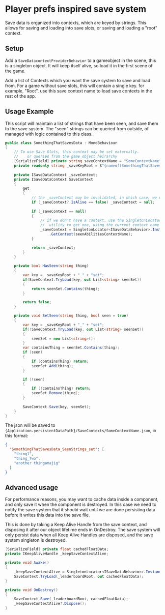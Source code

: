 # Player prefs inspired save system

Save data is organized into contexts, which are keyed by strings. This allows for saving and 
loading into save slots, or saving and loading a "root" context.

## Setup

Add a `SaveDatacontextProviderBehavior` to a gameobject in the scene, this is a singleton object.
It will keep itself alive, so load it in the first scene of the game.

Add a list of Contexts which you want the save system to save and load from. For a game without save slots, this
will contain a single key. for example, "Root". use this save context name to load save contexts
in the rest of the app.

## Usage Example


This script will maintain a list of strings that have been seen, and save them to the save system.
The "seen" strings can be queried from outside, of managed with logic contained to this class.

```csharp
public class SomethingThatSavesData : MonoBehaviour
{
    // To use Save Slots, this context may be set externally.
    //    or queried from the game object heirarchy
    [SerializeField] private string saveContextName = "SomeContextName";
    private readonly string _saveKeyRoot = $"{nameof(SomethingThatSavesData)}_SeenStrings";
    
    private ISaveDataContext _saveContext;
    private ISaveDataContext SaveContext
    {
        get
        {
            // the _saveContext may be invalidated, in which case, we need a new one
            if (_saveContext?.IsAlive == false) _saveContext = null;
            
            if (_saveContext == null)
            {
                // if we don't have a context, use the SingletonLocator<ISaveDataBehavior>
                //  utility to get one, using the current context name
                _saveContext = SingletonLocator<ISaveDataBehavior>.Instance
                    .GetContext(seenAbilitiesContextName);
            }

            return _saveContext;
        }
    }
    
    private bool HasSeen(string thing)
    {
        var key = _saveKeyRoot + "_" + "set";
        if(SaveContext.TryLoad(key, out List<string> seenSet))
        {
            return seenSet.Contains(thing);
        }

        return false;
    }

    private void SetSeen(string thing, bool seen = true)
    {
        var key = _saveKeyRoot + "_" + "set";
        if(!SaveContext.TryLoad(key, out List<string> seenSet))
        {
            seenSet = new List<string>();
        }
        var containsThing = seenSet.Contains(thing);
        if (seen)
        {
            if (containsThing) return;
            seenSet.Add(thing);
        }

        if (!seen)
        {
            if (!containsThing) return;
            seenSet.Remove(thing);
        }
        
        SaveContext.Save(key, seenSet);
    }
}
```

The json will be saved to `{Application.persistentDataPath}/SaveContexts/SomeContextName.json`, in this format:
```json
{
  "SomethingThatSavesData_SeenStrings_set": [
    "thing1",
    "thing_Two",
    "another thingamajig"
  ]
}
```


## Advanced usage

For performance reasons, you may want to cache data inside a component, and only save it when the component is destroyed.
In this case we need to notify the save system that it should wait until we are done persisting data before it writes this
data into the save file.

This is done by taking a Keep Alive Handle from the save context, and disposing it after our object lifetime ends in OnDestroy.
The save system will only persist data when all Keep Alive Handles are disposed, and the save system singleton is destroyed.

```csharp
[SerializeField] private float cachedFloatData;
private IKeepAliveHandle _keepSaveContextAlive;

private void Awake()
{
    _keepSaveContextAlive = SingletonLocator<ISaveDataBehavior>.Instance.KeepAliveUntil();
    SaveContext.TryLoad(_leaderboardRoot, out cachedFloatData);
}

private void OnDestroy()
{
    SaveContext.Save(_leaderboardRoot, cachedFloatData);
    _keepSaveContextAlive?.Dispose();
}
```
